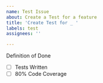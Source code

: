 ```yaml
---
name: Test Issue
about: Create a Test for a feature
title: 'Create Test for _ '
labels: test
assignees: ''

---
```


Definition of Done
- [ ] Tests Written
- [ ] 80% Code Coverage

